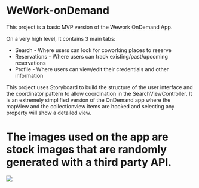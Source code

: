 # WeWork-onDemand

This project is a basic MVP version of the Wework OnDemand App. 

On a very high level, It contains 3 main tabs:
  - Search - Where users can look for coworking places to reserve
  - Reservations - Where users can track existing/past/upcoming reservations
  - Profile - Where users can view/edit their credentials and other information
  
This project uses Storyboard to build the structure of the user interface and the coordinator pattern to allow coordination in the SearchViewController.
It is an extremely simplified version of the OnDemand app where the mapView and the collectionview items are hooked and selecting any property will show a detailed view.


# The images used on the app are stock images that are randomly generated with a third party API. 
![](ezgif-3-a0679dc3255f.gif)
